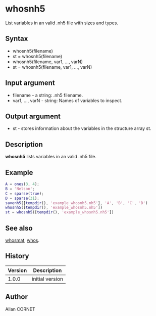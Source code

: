 # whosnh5

List variables in an valid .nh5 file with sizes and types.

## Syntax

- whosnh5(filename)
- st = whosnh5(filename)
- whosnh5(filename, var1, ..., varN)
- st = whosnh5(filename, var1, ..., varN)

## Input argument

- filename - a string: .nh5 filename.
- var1, ..., varN - string: Names of variables to inspect.

## Output argument

- st - stores information about the variables in the structure array st.

## Description

  <p><b>whosnh5</b> lists variables in an valid .nh5 file.</p>

## Example

```matlab
A = ones(3, 4);
B = 'Nelson';
C = sparse(true);
D = sparse(3i);
savenh5([tempdir(), 'example_whosnh5.nh5'], 'A', 'B', 'C', 'D')
whosnh5([tempdir(), 'example_whosnh5.nh5'])
st = whosnh5([tempdir(), 'example_whosnh5.nh5'])
```

## See also

[whosmat](../matio/whosmat.md), [whos](../memory_manager/whos.md).

## History

| Version | Description     |
| ------- | --------------- |
| 1.0.0   | initial version |

## Author

Allan CORNET

